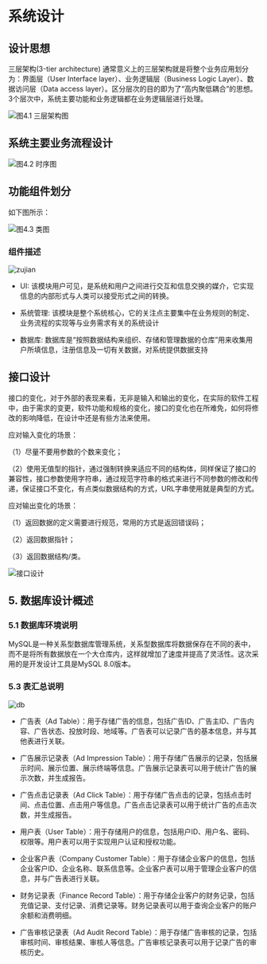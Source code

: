 # 系统设计

## 设计思想

三层架构(3-tier architecture) 通常意义上的三层架构就是将整个业务应用划分为：界面层（User Interface layer）、业务逻辑层（Business Logic Layer）、数据访问层（Data access layer）。区分层次的目的即为了“高内聚低耦合”的思想。3个层次中，系统主要功能和业务逻辑都在业务逻辑层进行处理。

![图4.1 三层架构图](https://img2020.cnblogs.com/blog/1975727/202006/1975727-20200623202256467-758567728.png)

## 系统主要业务流程设计

![图4.2 时序图](./assets/timing.png)

## 功能组件划分

如下图所示：

![图4.3 类图](./assets/umlclass.png)

### 组件描述

![zujian](./assets/diagram.png)

- UI:
该模块用户可见，是系统和用户之间进行交互和信息交换的媒介，它实现信息的内部形式与人类可以接受形式之间的转换。

- 系统管理:
该模块是整个系统核心，它的关注点主要集中在业务规则的制定、业务流程的实现等与业务需求有关的系统设计

- 数据库:
数据库是“按照数据结构来组织、存储和管理数据的仓库”用来收集用户所填信息，注册信息及一切有关数据，对系统提供数据支持

## 接口设计

接口的变化，对于外部的表现来看，无非是输入和输出的变化，在实际的软件工程中，由于需求的变更，软件功能和规格的变化，接口的变化也在所难免，如何将修改的影响降低，在设计中还是有些方法来使用。

应对输入变化的场景：

（1）尽量不要用参数的个数来变化；

（2）使用无值型的指针，通过强制转换来适应不同的结构体，同样保证了接口的兼容性，接口参数使用字符串，通过规范字符串的格式来进行不同参数的修改和传递，保证接口不变化，有点类似数据结构的方式，URL字串使用就是典型的方式。

应对输出变化的场景：

（1）返回数据的定义需要进行规范，常用的方式是返回错误码；

（2）返回数据指针；

（3）返回数据结构/类。

![接口设计](./assets/umlinterface.png)

## 5. 数据库设计概述

### 5.1 数据库环境说明

MySQL是一种关系型数据库管理系统，关系型数据库将数据保存在不同的表中，而不是将所有数据放在一个大仓库内，这样就增加了速度并提高了灵活性。这次采用的是开发设计工具是MySQL 8.0版本。

### 5.3 表汇总说明

![db](./assets/db.png)

- 广告表（Ad Table）：用于存储广告的信息，包括广告ID、广告主ID、广告内容、广告状态、投放时段、地域等。广告表可以记录广告的基本信息，并与其他表进行关联。

- 广告展示记录表（Ad Impression Table）：用于存储广告展示的记录，包括展示时间、展示位置、展示终端等信息。广告展示记录表可以用于统计广告的展示次数，并生成报告。

- 广告点击记录表（Ad Click Table）：用于存储广告点击的记录，包括点击时间、点击位置、点击用户等信息。广告点击记录表可以用于统计广告的点击次数，并生成报告。

- 用户表（User Table）：用于存储用户的信息，包括用户ID、用户名、密码、权限等。用户表可以用于实现用户认证和授权功能。

- 企业客户表（Company Customer Table）：用于存储企业客户的信息，包括企业客户ID、企业名称、联系信息等。企业客户表可以用于管理企业客户的信息，并与广告表进行关联。

- 财务记录表（Finance Record Table）：用于存储企业客户的财务记录，包括充值记录、支付记录、消费记录等。财务记录表可以用于查询企业客户的账户余额和消费明细。

- 广告审核记录表（Ad Audit Record Table）：用于存储广告审核的记录，包括审核时间、审核结果、审核人等信息。广告审核记录表可以用于记录广告的审核历史。